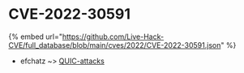 # CVE-2022-30591
{% embed url="https://github.com/Live-Hack-CVE/full_database/blob/main/cves/2022/CVE-2022-30591.json" %}

* efchatz ~> [QUIC-attacks](https://www.alice-snow.ru/2022/database/cve-2022-30591/quic-attacks-efchatz)